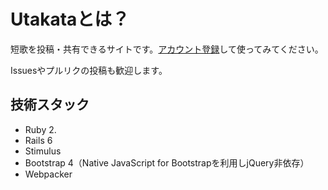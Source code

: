# Utakataとは？

短歌を投稿・共有できるサイトです。[アカウント登録](https://utakatanka.jp/users/sign_up)して使ってみてください。

Issuesやプルリクの投稿も歓迎します。

## 技術スタック

- Ruby 2.
- Rails 6
- Stimulus
- Bootstrap 4（Native JavaScript for Bootstrapを利用しjQuery非依存）
- Webpacker
